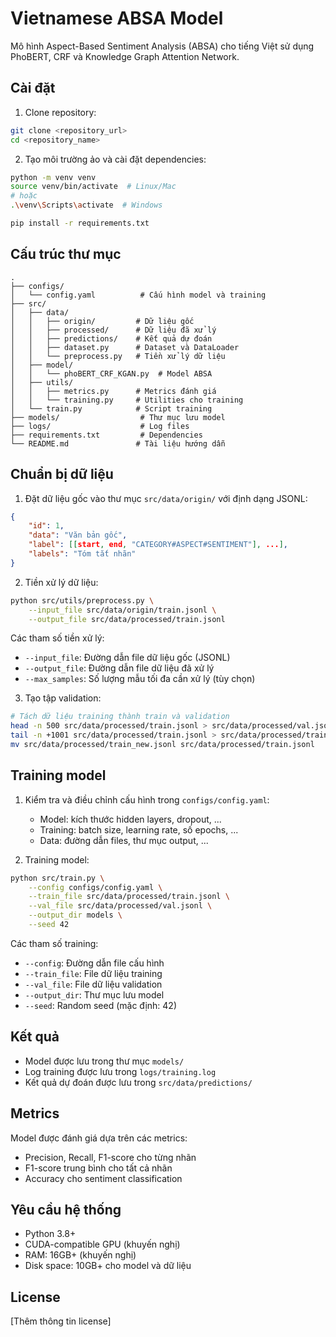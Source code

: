 # Vietnamese ABSA Model

Mô hình Aspect-Based Sentiment Analysis (ABSA) cho tiếng Việt sử dụng PhoBERT, CRF và Knowledge Graph Attention Network.

## Cài đặt

1. Clone repository:
```bash
git clone <repository_url>
cd <repository_name>
```

2. Tạo môi trường ảo và cài đặt dependencies:
```bash
python -m venv venv
source venv/bin/activate  # Linux/Mac
# hoặc
.\venv\Scripts\activate  # Windows

pip install -r requirements.txt
```

## Cấu trúc thư mục

```
.
├── configs/
│   └── config.yaml          # Cấu hình model và training
├── src/
│   ├── data/
│   │   ├── origin/         # Dữ liệu gốc
│   │   ├── processed/      # Dữ liệu đã xử lý
│   │   ├── predictions/    # Kết quả dự đoán
│   │   ├── dataset.py      # Dataset và DataLoader
│   │   └── preprocess.py   # Tiền xử lý dữ liệu
│   ├── model/
│   │   └── phoBERT_CRF_KGAN.py  # Model ABSA
│   ├── utils/
│   │   ├── metrics.py      # Metrics đánh giá
│   │   └── training.py     # Utilities cho training
│   └── train.py            # Script training
├── models/                  # Thư mục lưu model
├── logs/                    # Log files
├── requirements.txt         # Dependencies
└── README.md               # Tài liệu hướng dẫn
```

## Chuẩn bị dữ liệu

1. Đặt dữ liệu gốc vào thư mục `src/data/origin/` với định dạng JSONL:
```json
{
    "id": 1,
    "data": "Văn bản gốc",
    "label": [[start, end, "CATEGORY#ASPECT#SENTIMENT"], ...],
    "labels": "Tóm tắt nhãn"
}
```

2. Tiền xử lý dữ liệu:
```bash
python src/utils/preprocess.py \
    --input_file src/data/origin/train.jsonl \
    --output_file src/data/processed/train.jsonl
```

Các tham số tiền xử lý:
- `--input_file`: Đường dẫn file dữ liệu gốc (JSONL)
- `--output_file`: Đường dẫn file dữ liệu đã xử lý
- `--max_samples`: Số lượng mẫu tối đa cần xử lý (tùy chọn)

3. Tạo tập validation:
```bash
# Tách dữ liệu training thành train và validation
head -n 500 src/data/processed/train.jsonl > src/data/processed/val.jsonl
tail -n +1001 src/data/processed/train.jsonl > src/data/processed/train_new.jsonl
mv src/data/processed/train_new.jsonl src/data/processed/train.jsonl
```

## Training model

1. Kiểm tra và điều chỉnh cấu hình trong `configs/config.yaml`:
   - Model: kích thước hidden layers, dropout, ...
   - Training: batch size, learning rate, số epochs, ...
   - Data: đường dẫn files, thư mục output, ...

2. Training model:
```bash
python src/train.py \
    --config configs/config.yaml \
    --train_file src/data/processed/train.jsonl \
    --val_file src/data/processed/val.jsonl \
    --output_dir models \
    --seed 42
```

Các tham số training:
- `--config`: Đường dẫn file cấu hình
- `--train_file`: File dữ liệu training
- `--val_file`: File dữ liệu validation
- `--output_dir`: Thư mục lưu model
- `--seed`: Random seed (mặc định: 42)

## Kết quả

- Model được lưu trong thư mục `models/`
- Log training được lưu trong `logs/training.log`
- Kết quả dự đoán được lưu trong `src/data/predictions/`

## Metrics

Model được đánh giá dựa trên các metrics:
- Precision, Recall, F1-score cho từng nhãn
- F1-score trung bình cho tất cả nhãn
- Accuracy cho sentiment classification

## Yêu cầu hệ thống

- Python 3.8+
- CUDA-compatible GPU (khuyến nghị)
- RAM: 16GB+ (khuyến nghị)
- Disk space: 10GB+ cho model và dữ liệu

## License

[Thêm thông tin license]